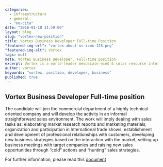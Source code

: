 ```yaml
---
categories: 
  - infraestructura
  - general
  - "no-cita"
date: "2016-01-18 11:59:00"
layout: blog
slug: "vortex-new-position"
title: Vortex Business Developer Full-time Position
"featured-img-url": "vortex-about-us-icon-128.png"
"featured-img-alt": Vortex
tags: null
meta: Vortex Business Developer. Full-time position
excerpt: Vortex is a world-leader mesoscale wind & solar resource information provider, offering an Online Platform that facilitates fast, robust and global downscaling resource assessment and packaging of the output information according to the renewable industry standards and requirements.
author: vortex
keywords: "vortex, position, developer, business"
published: true
---
```



## Vortex Business Developer Full-time position

The candidate will join the commercial department of a highly technical oriented company and will develop the activity in an informal straightforward sales environment. The work will imply dealing with sales tasks as: elaborating market research reports and marketing materials, organization and participation in International trade shows, establishment and development of professional relationships with customers, developing new business strategies based on the interaction with the market, setting up business meetings with target companies and raising new sales opportunities through “cold” actions and “hunting” sales strategies.

For further information, please read this <a href=/assets/docs/BusinessDeveloper.pdf>document</a>
